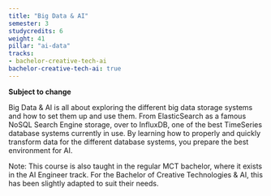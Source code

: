 ```yaml
---
title: "Big Data & AI"
semester: 3
studycredits: 6
weight: 41
pillar: "ai-data"
tracks:
- bachelor-creative-tech-ai
bachelor-creative-tech-ai: true
---
```

**Subject to change**

Big Data & AI is all about exploring the different big data storage systems and how to set them up and use them. From ElasticSearch as a famous NoSQL Search Engine storage, over to InfluxDB, one of the best TimeSeries database systems currently in use. By learning how to properly and quickly transform data for the different database systems, you prepare the best environment for AI.

Note: This course is also taught in the regular MCT bachelor, where it exists in the AI Engineer track.
For the Bachelor of Creative Technologies & AI, this has been slightly adapted to suit their needs.